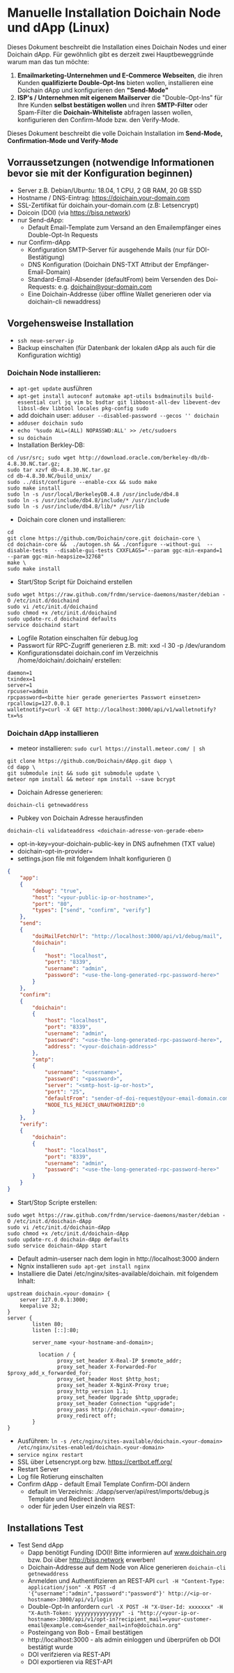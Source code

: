 # Manuelle Installation Doichain Node und dApp (Linux)

Dieses Dokument beschreibt die Installation eines Doichain Nodes und einer Doichain dApp. 
Für gewöhnlich gibt es derzeit zwei Hauptbeweggründe warum man das tun möchte:

1. **Emailmarketing-Unternehmen und E-Commerce Webseiten**, 
    die ihren Kunden **qualifizierte Double-Opt-Ins** bieten wollen, 
    installieren eine Doichain dApp und konfigurieren den **"Send-Mode"**
2. **ISP's / Unternehmen mit eigenem Mailserver** die "Double-Opt-Ins" für Ihre Kunden **selbst bestätigen wollen** 
    und ihren **SMTP-Filter** oder Spam-Filter die **Doichain-Whiteliste** abfragen lassen wollen, konfigurieren den Confirm-Mode bzw. den Verify-Mode.

Dieses Dokument beschreibt die volle Doichain Installation im **Send-Mode, Confirmation-Mode und Verify-Mode**

## Vorraussetzungen (notwendige Informationen bevor sie mit der Konfiguration beginnen) 
- Server z.B. Debian/Ubuntu: 18.04, 1 CPU, 2 GB RAM, 20 GB SSD
- Hostname / DNS-Eintrag: https://doichain.your-domain.com
- SSL-Zertifikat für doichain.your-domain.com (z.B: Letsencrypt)
- Doicoin (DOI) (via https://bisq.network)
- nur Send-dApp: 
    - Default Email-Template zum Versand an den Emailempfänger eines Double-Opt-In Requests
- nur Confirm-dApp
    - Konfiguration SMTP-Server für ausgehende Mails (nur für DOI-Bestätigung) 
    - DNS Konfiguration  (Doichain DNS-TXT Attribut der Empfänger-Email-Domain)
    - Standard-Email-Absender (defaultFrom) beim Versenden des Doi-Requests: e.g. doichain@your-domain.com 
    - Eine Doichain-Addresse (über offline Wallet generieren oder via doichain-cli newaddress)

## Vorgehensweise Installation
- ``ssh neue-server-ip``
- Backup einschalten (für Datenbank der lokalen dApp als auch für die Konfiguration wichtig)
### Doichain Node installieren:
- ``apt-get update`` ausführen
- ``apt-get install autoconf automake apt-utils bsdmainutils build-essential curl jq vim bc bsdtar git libboost-all-dev libevent-dev libssl-dev libtool locales pkg-config sudo``
- add doichain user: ``adduser --disabled-password --gecos '' doichain``
- ``adduser doichain sudo``
- ``echo '%sudo ALL=(ALL) NOPASSWD:ALL' >> /etc/sudoers``
- ``su doichain``
- Installation Berkley-DB:
```
cd /usr/src; sudo wget http://download.oracle.com/berkeley-db/db-4.8.30.NC.tar.gz;
sudo tar xzvf db-4.8.30.NC.tar.gz
cd db-4.8.30.NC/build_unix/
sudo ../dist/configure --enable-cxx && sudo make
sudo make install
sudo ln -s /usr/local/BerkeleyDB.4.8 /usr/include/db4.8
sudo ln -s /usr/include/db4.8/include/* /usr/include
sudo ln -s /usr/include/db4.8/lib/* /usr/lib
```

- Doichain core clonen und installieren:
```
cd
git clone https://github.com/Doichain/core.git doichain-core \
cd doichain-core &&  ./autogen.sh && ./configure --without-gui  --disable-tests  --disable-gui-tests CXXFLAGS="--param ggc-min-expand=1 --param ggc-min-heapsize=32768" 
make \
sudo make install
```
- Start/Stop Script für Doichaind erstellen 
```
sudo wget https://raw.github.com/frdmn/service-daemons/master/debian -O /etc/init.d/doichaind
sudo vi /etc/init.d/doichaind
sudo chmod +x /etc/init.d/doichaind
sudo update-rc.d doichaind defaults
service doichaind start
```
- Logfile Rotation einschalten für debug.log 
- Passwort für RPC-Zugriff generieren z.B. mit: xxd -l 30 -p /dev/urandom
- Konfigurationsdatei doichain.conf im Verzeichnis /home/doichain/.doichain/ erstellen:
```
daemon=1
txindex=1
server=1        
rpcuser=admin
rpcpassword=<bitte hier gerade generiertes Passwort einsetzen>
rpcallowip=127.0.0.1
walletnotify=curl -X GET http://localhost:3000/api/v1/walletnotify?tx=%s
```

### Doichain dApp installieren
- meteor installieren: ``sudo curl https://install.meteor.com/ | sh``
```
git clone https://github.com/Doichain/dApp.git dapp \
cd dapp \
git submodule init && sudo git submodule update \
meteor npm install && meteor npm install --save bcrypt
```
- Doichain Adresse generieren: 
```
doichain-cli getnewaddress
```
- Pubkey von Doichain Adresse herausfinden 
```
doichain-cli validateaddress <doichain-adresse-von-gerade-eben>
```
- opt-in-key=your-doichain-public-key in DNS aufnehmen (TXT value)
- doichain-opt-in-provider=<your domain> 
- settings.json file mit folgendem Inhalt konfigurieren (<Markierungen-bitte anpassen>)

```json
{
    "app":
    {
        "debug": "true",
        "host": "<your-public-ip-or-hostname>",
        "port": "80",
        "types": ["send", "confirm", "verify"]
    },
    "send":
    {
        "doiMailFetchUrl": "http://localhost:3000/api/v1/debug/mail",
        "doichain":
        {
            "host": "localhost",
            "port": "8339",
            "username": "admin",
            "password": "<use-the-long-generated-rpc-password-here>"
        }
    },
    "confirm":
    {
        "doichain":
        {
            "host": "localhost",
            "port": "8339",
            "username": "admin",
            "password": "<use-the-long-generated-rpc-password-here>",
            "address": "<your-doichain-address>"
        },
        "smtp":
        {
            "username": "<username>",
            "password": "<password>",
            "server": "<smtp-host-ip-or-host>",
            "port": "25",
            "defaultFrom": "sender-of-doi-request@your-email-domain.com",
            "NODE_TLS_REJECT_UNAUTHORIZED":0
        }
    },
    "verify":
    {
        "doichain":
        {
            "host": "localhost",
            "port": "8339",
            "username": "admin",
            "password": "<use-the-long-generated-rpc-password-here>"
        }
    }
}
```
- Start/Stop Scripte erstellen:
```
sudo wget https://raw.github.com/frdmn/service-daemons/master/debian -O /etc/init.d/doichain-dApp
sudo vi /etc/init.d/doichain-dApp
sudo chmod +x /etc/init.d/doichain-dApp
sudo update-rc.d doichain-dApp defaults
sudo service doichain-dApp start
```
- Default admin-userser nach dem login in http://localhost:3000 ändern
- Ngnix installieren `sudo apt-get install nginx`
- Installiere die Datei /etc/nginx/sites-available/doichain.<your-domain> mit folgendem Inhalt:

```
upstream doichain.<your-domain> {
    server 127.0.0.1:3000;
    keepalive 32;
}
server {
        listen 80;
        listen [::]:80;

        server_name <your-hostname-and-domain>;

          location / {
                proxy_set_header X-Real-IP $remote_addr;
                proxy_set_header X-Forwarded-For $proxy_add_x_forwarded_for;
                proxy_set_header Host $http_host;
                proxy_set_header X-NginX-Proxy true;
                proxy_http_version 1.1;
                proxy_set_header Upgrade $http_upgrade;
                proxy_set_header Connection "upgrade";
                proxy_pass http://doichain.<your-domain>;
                proxy_redirect off;
        }
}
```

- Ausführen: ``ln -s /etc/nginx/sites-available/doichain.<your-domain> /etc/nginx/sites-enabled/doichain.<your-domain>``
- ``service nginx restart``
- SSL über Letsencrypt.org bzw. https://certbot.eff.org/
- Restart Server
- Log file Rotierung einschalten
- Confirm dApp - default Email Template Confirm-DOI ändern 
    - default im Verzeichnis: ./dapp/server/api/rest/imports/debug.js Template und Redirect ändern
    - oder für jeden User einzeln via REST: 

## Installations Test
- Test Send dApp
    - Dapp benötigt Funding (DOI)! Bitte informieren auf www.doichain.org bzw. Doi über http://bisq.network erwerben!
    - Doichain-Addresse auf dem Node von Alice generieren ``doichain-cli getnewaddress``
    - Anmelden und Authentifizieren an REST-API
```curl -H "Content-Type: application/json" -X POST -d '{"username":"admin","password":"password"}' http://<ip-or-hostname>:3000/api/v1/login```
    - Double-Opt-In anfordern
```curl -X POST -H "X-User-Id: xxxxxxx" -H "X-Auth-Token: yyyyyyyyyyyyyyy" -i "http://<your-ip-or-hostname>:3000/api/v1/opt-in?recipient_mail=<your-customer-email@example.com>&sender_mail=info@doichain.org"```
    - Posteingang von Bob - Email bestätigen
    - http://localhost:3000 - als admin einloggen und überprüfen ob DOI bestätigt wurde
    - DOI verifzieren via REST-API
    - DOI exportieren via REST-API